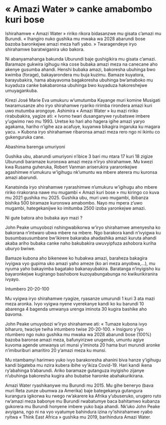 # « Amazi Water » canke amabombo kuri bose

Ishirahamwe « Amazi Water » ririko rikora bidasanzwe mu gisata c’amazi mu Burundi. « Ihangiro nuko gushika mu mwaka wa 2028 abarundi bose bazoba baronkejwe amazi meza hafi yabo. » Twaragendeye iryo shirahamwe baratwiganira uko bakora.

Ni abanyamahanga bakunda Uburundi baje gushigikira mu gisata c’amazi. Baramaze gukwira igihugu nka cose bubaka amazi meza na canecane aho akenye gusumba ahandi. Henshi bubaka amazi, bakoresha ubuhinga bwo kwimba (forage), bakayarondera mu buja kuzimu. Bamaze kuyatora, barayubakira, hama abayavoma bagakoresha ubuhinga bw’amaboko mu kuyaduza canke bakabaronsa ubuhinga bwo kuyaduza hakoreshejwe umuyagankuba.

Kirezi José Marie Eva umukuru w’umutumba Kayange muri komine Musigati twaramusanze aho iryo shirahamwe ryariko ririmba rirondera amazi kuri uwo mutumba arongoye. Ashimira « Amazi Water » ku mazi ririko rirabubakira, yagize ati: « Ivomo twari dusanganywe ryubatswe imbere y’ugwimo rwo mu 1993. Uretse ko hari aho hagera igihe amazi yaryo agakama, hariho n’igihe aza acafuye, kuyanwa bikagira ingaruka ku magara yacu. » Kubona iryo shirahamwe ribaronsa amazi meza rero ngo ni ikintu co gukenguruka cane.

Abashima barenga umuriyoni

Gushika ubu, abarundi umuriyoni n’ibice 3 bari mu ntara 17 kuri 18 zigize Uburundi baramaze kuronswa amazi meza n’iryo shirahamwe. Mu kwezi kwa Rusama guheruka, Robert Vanman ariserukira yararonkejwe agashimwe n’umukuru w’igihugu nk’umuntu wa mbere aterera mu kuronsa amazi abarundi.

Kanatsinda iryo shirahamwe ryarashimwe n’umukuru w’igihugu aho mbere ririko rirakorana nawe mu mugambi « Amazi kuri bose » mu kiringo co kuva mu 2021 gushika mu 2025. Gushika ubu, muri uwo mugambi, ibibanza bishika 500 biramaze kuronswa amabombo. Nayo mu mpera z’uwo mugambi, hategekanijwe ko imitumba 2500 izoba yaronkejwe amazi.

Ni gute batora aho bubaka ayo mazi ?

John Peake umuyobozi nshingwabikorwa w’iryo shirahamwe amenyesha ko bakorana n’intwaro ubwa mbere na mbere. Ngo barakora kandi n’ivyigwa ku busumbasusumbane bw’ikirere bakaraba ahadashika amazi kuruta ahandi akaba ariho bubaka canke naho bakubakira uwuvyipfuza ashobora kuriha uburyo bwiwe.

Bamaze kubona aho bikenewe ko hubakwa amazi, baraheza bakagira ivyigwa vyo gupima uko amazi yaho ameze (ko ari meza anyobwa,…), mu nyuma yaho bakayimba bagatako bakanayubakira. Baratanga n’inyigisho ku bayaronkejwe kugirango bashobore kuzoyabungabunga no kwikurikiranira ivyayo.

Intumbero 20-20-100

Mu vyigwa iryo shirahamwe ryagize, ryasanze umurundi 1 kuri 3 ata mazi meza aronka. Ivyo vyigwa nyene vyerekanye kandi ko ku barundi 10 abarenga 4 bagenda umwanya urenga iminota 30 kugira bashike aho bavoma.

John Peake umuyobozi w’iryo shirahamwe ati: « Tumaze kubona ivyo biharuro, twaciye twiha intumbero twise 20-20-100. » Insiguro y’iyo ntumbero ngo nuko gushika mu mwaka wa 2028 abarundi bose (100%) bazoba baronse amazi meza, bafunyirizwe urugendo, umuntu agiye kuvoma agende umwanya uri munsi y’iminota 20 hama buri murundi aronke n’imiburiburi amaritiro 20 y’amazi meza ku munsi.

Mu ntambamyi harimwo yuko ivyo barakoresha ahanini biva hanze y’igihugu kandi bigateba mu nzira kubera ibihe vy’ikiza Covid-19. Hari kandi ikena ry’abahinga b’abarundi. Ariko baramaze gutanguza inyigisho zijanye n’ubuhinga bakoresha kugira aho bubatse haronke abahakurikirana.

Amazi Water ryashikanywe mu Burundi mu 2015. Mu gihe beneryo (bava muri Reta zunze ubumwa za Amerika) baje bategekanya gutangura kurangura igikorwa ku rwego rw’akarere ka Afrika y’ubuseruko, urugero ruto rw’amazi meza babonye mu Burundi rwabatumye baca bahitamwo kubanza gukorera mu Burundi honyene imbere yuko baja ahandi. Nk’uko John Peake avyigana, ngo ni na vyo vyatumye bahindura izina ry’ishirahamwe ryabo ryitwa « Think East Africa » gushika mu 2019, barihindura  Amazi Water.